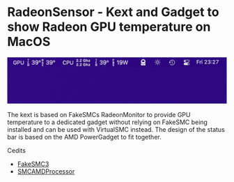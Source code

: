 # RadeonSensor - Kext and Gadget to show Radeon GPU temperature on MacOS

![](./imgs/status_bar.png)

The kext is based on FakeSMCs RadeonMonitor to provide GPU temperature to a dedicated gadget without relying on FakeSMC being installed and can be used with VirtualSMC instead.
The design of the status bar is based on the AMD PowerGadget to fit together.



Cedits
* [FakeSMC3](https://github.com/CloverHackyColor/FakeSMC3_with_plugins)
* [SMCAMDProcessor](https://github.com/trulyspinach/SMCAMDProcessor)
